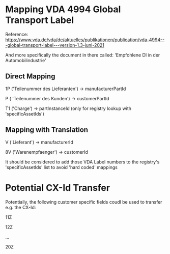 # Mapping VDA 4994 Global Transport Label

Reference:
https://www.vda.de/vda/de/aktuelles/publikationen/publication/vda-4994---global-transport-label---version-1.3-juni-2021

And more specifically the document in there called: 'Empfohlene DI in der Automobilindustrie'

## Direct Mapping
1P ('Teilenummer des Lieferanten') -> manufacturerPartId

P ( 'Teilenummer des Kunden') -> customerPartId

T1 ('Charge') -> partInstanceId (only for registry lookup with 'specificAssetIds')

## Mapping with Translation
V ('Lieferant') -> manufacturerId

8V ('Warenempfaenger') -> customerId

It should be considered to add those VDA Label numbers to the registry's 'specificAssetIds' list to avoid 'hard coded' mappings


# Potential CX-Id Transfer
Potentially, the following customer specific fields coudl be used to transfer e.g. the CX-Id:

11Z

12Z

...

20Z

